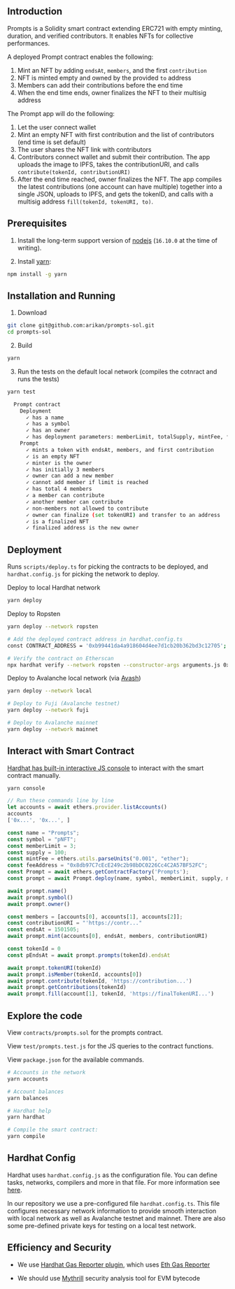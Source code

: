 ## Introduction

Prompts is a Solidity smart contract extending ERC721 with empty minting, duration, and verified contributors. It enables NFTs for collective performances.

A deployed Prompt contract enables the following:
1. Mint an NFT by adding `endsAt`, `members`, and the first `contribution`
2. NFT is minted empty and owned by the provided `to` address
3. Members can add their contributions before the end time
4. When the end time ends, owner finalizes the NFT to their multisig address

The Prompt app will do the following:
1. Let the user connect wallet
2. Mint an empty NFT with first contribution and the list of contributors (end time is set default)
3. The user shares the NFT link with contributors
4. Contributors connect wallet and submit their contribution. The app uploads the image to IPFS, takes the contributionURI, and calls `contribute(tokenId, contributionURI)`
5. After the end time reached, owner finalizes the NFT. The app compiles the latest contributions (one account can have multiple) together into a single JSON, uploads to IPFS, and gets the tokenID, and calls with a multisig address `fill(tokenId, tokenURI, to)`.

## Prerequisites

1. Install the long-term support version of [nodejs](https://nodejs.org/en) (`16.10.0` at the time of writing).

1. Install [yarn](https://yarnpkg.com):
```sh
npm install -g yarn
```

## Installation and Running

1. Download
```sh
git clone git@github.com:arikan/prompts-sol.git
cd prompts-sol
```

2. Build
```sh
yarn
```

3. Run the tests on the default local network (compiles the cotnract and runs the tests)
```sh
yarn test

  Prompt contract
    Deployment
      ✓ has a name
      ✓ has a symbol
      ✓ has an owner
      ✓ has deployment parameters: memberLimit, totalSupply, mintFee, feeAddress
    Prompt
      ✓ mints a token with endsAt, members, and first contribution
      ✓ is an empty NFT
      ✓ minter is the owner
      ✓ has initially 3 members
      ✓ owner can add a new member
      ✓ cannot add member if limit is reached
      ✓ has total 4 members
      ✓ a member can contribute
      ✓ another member can contribute
      ✓ non-members not allowed to contribute
      ✓ owner can finalize (set tokenURI) and transfer to an address
      ✓ is a finalized NFT
      ✓ finalized address is the new owner
```
## Deployment

Runs `scripts/deploy.ts` for picking the contracts to be deployed, and `hardhat.config.js` for picking the network to deploy.


Deploy to local Hardhat network
```sh
yarn deploy
```

Deploy to Ropsten
```sh
yarn deploy --network ropsten

# Add the deployed contract address in hardhat.config.ts
const CONTRACT_ADDRESS = '0xb99441da4a918604d4ee7d1cb20b362bd3c12705';

# Verify the contract on Etherscan
npx hardhat verify --network ropsten --constructor-args arguments.js 0xb99441da4a918604d4ee7d1cb20b362bd3c12705
```

Deploy to Avalanche local network (via [Avash](https://docs.avax.network/build/tools/avash))
```sh
yarn deploy --network local

# Deploy to Fuji (Avalanche testnet)
yarn deploy --network fuji

# Deploy to Avalanche mainnet
yarn deploy --network mainnet
```

## Interact with Smart Contract

[Hardhat has built-in interactive JS console](https://hardhat.org/guides/hardhat-console.html#using-the-hardhat-console) to interact with the smart contract manually.

```sh
yarn console
```

```js
// Run these commands line by line
let accounts = await ethers.provider.listAccounts()
accounts
['0x...', '0x...', ]

const name = "Prompts";
const symbol = "pNFT";
const memberLimit = 3;
const supply = 100;
const mintFee = ethers.utils.parseUnits("0.001", "ether");
const feeAddress = "0x8db97C7cEcE249c2b98bDC0226Cc4C2A57BF52FC";
const Prompt = await ethers.getContractFactory('Prompts');
const prompt = await Prompt.deploy(name, symbol, memberLimit, supply, mintFee, feeAddress);

await prompt.name()
await prompt.symbol()
await prompt.owner()

const members = [accounts[0], accounts[1], accounts[2]];
const contributionURI = "'https://contr..."
const endsAt = 1501505;
await prompt.mint(accounts[0], endsAt, members, contributionURI)

const tokenId = 0
const pEndsAt = await prompt.prompts(tokenId).endsAt

await prompt.tokenURI(tokenId)
await prompt.isMember(tokenId, accounts[0])
await prompt.contribute(tokenId, 'https://contribution...')
await prompt.getContributions(tokenId)
await prompt.fill(account[1], tokenId, 'https://finalTokenURI...')
```

## Explore the code

View `contracts/prompts.sol` for the prompts contract.

View `test/prompts.test.js` for the JS queries to the contract functions.

View `package.json` for the available commands.

```sh
# Accounts in the network
yarn accounts

# Account balances
yarn balances

# Hardhat help
yarn hardhat

# Compile the smart contract:
yarn compile
```

## Hardhat Config

Hardhat uses `hardhat.config.js` as the configuration file. You can define tasks, networks, compilers and more in that file. For more information see [here](https://hardhat.org/config/).

In our repository we use a pre-configured file `hardhat.config.ts`. This file configures necessary network information to provide smooth interaction with local network as well as Avalanche testnet and mainnet. There are also some pre-defined private keys for testing on a local test network.


## Efficiency and Security

- We use [Hardhat Gas Reporter plugin](https://hardhat.org/plugins/hardhat-gas-reporter.html), which uses [Eth Gas Reporter](https://hardhat.org/plugins/hardhat-gas-reporter.html)

- We should use [Mythrill](https://github.com/ConsenSys/mythril) security analysis tool for EVM bytecode

